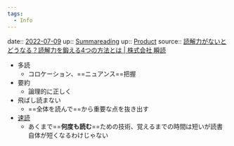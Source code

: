 ```yaml
---
tags:
  - Info
---
```


date:: [2022-07-09](Daily_Note/2022-07-09.md)
up:: [Summareading](Bar/Summareading.md)
up:: [Product](../Bar/Product.md)
source:: [読解力がないとどうなる？読解力を鍛える4つの方法とは | 株式会社 瞬読](https://syundoku.jp/speed-reading/reading-comprehension#%E3%81%93%E3%82%8C%E3%81%95%E3%81%88%E3%82%84%E3%82%8C%E3%81%B0%E5%A4%A7%E4%B8%88%E5%A4%AB%E3%80%8C%E8%AA%AD%E8%A7%A3%E5%8A%9B%E3%82%92%E9%8D%9B%E3%81%88%E3%82%8B4%E3%81%A4%E3%81%AE%E6%96%B9%E6%B3%95)

- 多読
	- コロケーション、==ニュアンス==把握
- 要約
	- 論理的に正しく
- 飛ばし読まない
	- ==全体を読んで==から重要な点を抜き出す
- [速読](%E9%80%9F%E8%AA%AD.md)
	- あくまで==**何度も読む**==ための技術、覚えるまでの時間は短いが読書自体が短くなるわけじゃない
